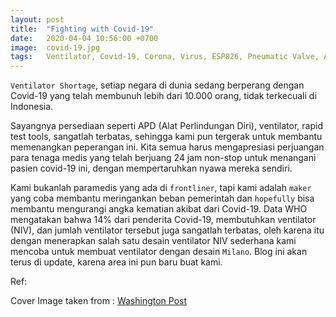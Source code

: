 ```yaml
---
layout: post
title:  "Fighting with Covid-19"
date:   2020-04-04 10:56:00 +0700
image:  covid-19.jpg
tags:   Ventilator, Covid-19, Corona, Virus, ESP826, Pneumatic Valve, Air Pressure Sensor  
---
```

`Ventilator Shortage`, setiap negara di dunia sedang berperang dengan Covid-19 yang telah membunuh lebih dari 10.000 orang, tidak terkecuali di Indonesia. 

Sayangnya persediaan seperti APD (Alat Perlindungan Diri), ventilator, rapid test tools, sangatlah terbatas, sehingga kami pun tergerak untuk membantu memenangkan peperangan ini. Kita semua harus mengapresiasi perjuangan para tenaga medis yang telah berjuang 24 jam non-stop untuk menangani pasien covid-19 ini, dengan mempertaruhkan nyawa mereka sendiri.

Kami bukanlah paramedis yang ada di `frontliner`, tapi kami adalah `maker` yang coba membantu meringankan beban pemerintah dan `hopefully` bisa membantu mengurangi angka kematian akibat dari Covid-19. Data WHO mengatakan bahwa 14% dari penderita Covid-19, membutuhkan ventilator (NIV), dan jumlah ventilator tersebut juga sangatlah terbatas, oleh karena itu dengan menerapkan salah satu desain ventilator NIV sederhana kami mencoba untuk membuat ventilator dengan desain `Milano`. Blog ini akan terus di update, karena area ini pun baru buat kami. 

Ref:

Cover Image taken from : [Washington Post][washington_post]

[washington_post]:https://www.washingtonpost.com/graphics/2020/health/coronavirus-how-epidemics-spread-and-end/
